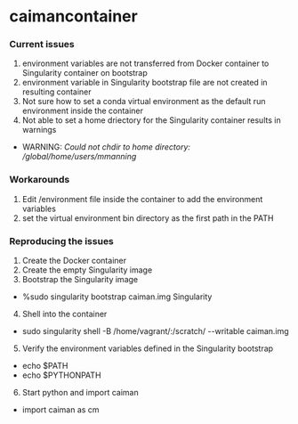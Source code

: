 # caimancontainer

### Current issues

1. environment variables are not transferred from Docker container to Singularity container on bootstrap
2. environment variable in Singularity bootstrap file are not created in resulting container
3. Not sure how to set a conda virtual environment as the default run environment inside the container
4. Not able to set a home driectory for the Singularity container results in warnings
  * WARNING: *Could not chdir to home directory: /global/home/users/mmanning*


### Workarounds

1. Edit /environment file inside the container to add the environment variables
2. set the virtual environment bin directory as the first path in the PATH


### Reproducing the issues

1. Create the Docker container
2. Create the empty Singularity image
3. Bootstrap the Singularity image
  * %sudo singularity  bootstrap caiman.img Singularity
4. Shell into the container
  * sudo singularity shell -B /home/vagrant/:/scratch/  --writable caiman.img
5. Verify the environment variables defined in the Singularity bootstrap
  * echo $PATH
  * echo $PYTHONPATH
6. Start python and import caiman
  * import caiman as cm

